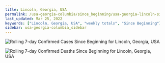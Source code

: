 ```yaml
---
title: Lincoln, Georgia, USA
permalink: /usa-georgia-columbia/since_beginning/usa-georgia-lincoln-since_beginning.html
last_updated: Mar 25, 2022
keywords: ["Lincoln, Georgia, USA", "weekly totals", "Since Beginning"]
sidebar: usa-georgia-columbia_sidebar
---
```


![Rolling 7-day Confirmed Cases Since Beginning for Lincoln, Georgia, USA](/covid_tracker/images/graphs/usa-georgia-lincoln-rolling_7_days_confirmed-since_beginning_graph.png)

![Rolling 7-day Confirmed Deaths Since Beginning for Lincoln, Georgia, USA](/covid_tracker/images/graphs/usa-georgia-lincoln-rolling_7_days_deaths-since_beginning_graph.png)
